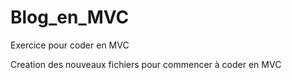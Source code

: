 # Blog_en_MVC
Exercice pour coder en MVC

Creation des nouveaux fichiers pour commencer à coder en MVC
